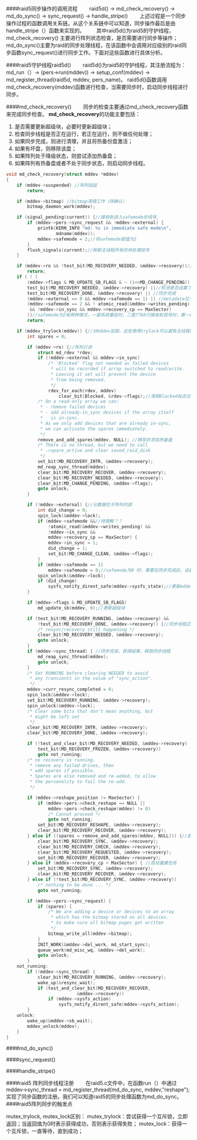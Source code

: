 ####raid5同步操作的调用流程
&emsp;&emsp;raid5d() -> md_check_recovery() -> md_do_sync() -> sync_request() -> handle_stripe()
&emsp;&emsp;上述过程是一个同步操作过程的函数调用关系链。从这个关系链中可以知道，同步操作最后是由handle_stripe（）函数来实现的。
&emsp;&emsp;其中raid5d()为raid5的守护线程，md_check_recovery() 主要进行阵列状态检查，是否需要进行同步等操作；md_do_sync()主要为raid的同步处理线程，在该函数中会调用对应级别的raid同步函数sync_request()进行同步工作。下面对这些函数进行具体分析。

####raid5守护线程raid5d()
&emsp;&emsp;raid5d()为raid5的守护线程，其注册流程为：
md_run（）-> (pers->run(mddev)) -> setup_conf(mddev) -> md_register_thread(raid5d, mddev, pers_name)。
raid5d()函数调用md_check_recovery(mddev)函数进行检查，当需要同步时，启动同步线程进行同步。

####md_check_recovery()
&emsp;&emsp;同步的检查主要通过md_check_recovery函数来完成同步检查。
**md_check_recovery**的功能主要包括：
1. 是否需要更新超级块，必要时更新超级块；
2. 检查同步线程是否正在运行，若正在运行，则不做任何处理；
3. 如果同步完成，则进行清理，并且将热备份盘激活；
4. 如果有坏盘，则移除该盘；
5. 如果阵列处于降级状态，则尝试添加热备盘；
6. 如果阵列有热备盘或者不处于同步状态，则启动同步线程。
```c
void md_check_recovery(struct mddev *mddev)
{
	if (mddev->suspended) //阵列挂起
		return;

	if (mddev->bitmap) //bitmap清理工作（待确认）
		bitmap_daemon_work(mddev);

	if (signal_pending(current)) {//接收到进入safemode的信号,
		if (mddev->pers->sync_request && !mddev->external) {
			printk(KERN_INFO "md: %s in immediate safe mode\n",
			       mdname(mddev));
			mddev->safemode = 2;//将safemode赋值为2
		}
		flush_signals(current);//刷新主线程所有的待处理信号
	}

	if (mddev->ro && !test_bit(MD_RECOVERY_NEEDED, &mddev->recovery))//1. 该阵列只读 2. 未设置检查标志
		return;
	if ( ! (
		(mddev->flags & MD_UPDATE_SB_FLAGS & ~ (1<<MD_CHANGE_PENDING)) ||
		test_bit(MD_RECOVERY_NEEDED, &mddev->recovery) ||//检测是否设置了需要检查标志
		test_bit(MD_RECOVERY_DONE, &mddev->recovery) || //同步完成
		(mddev->external == 0 && mddev->safemode == 1) || //metadata位于磁盘内部，阵列处于安全模式
		(mddev->safemode == 2 && ! atomic_read(&mddev->writes_pending)
		 && !mddev->in_sync && mddev->recovery_cp == MaxSector)
		))//safemode为2有两种情况，一是系统重启时，二是7768行接收到信号时，第一种情况时in_sync为1，第二种情况可以触发更新超级块，根据in_sync标志写回磁盘resync_offset等等。
		return;

	if (mddev_trylock(mddev)) {//对mddev加锁，此处使用trylock可以避免主线程阻塞；而使用lock会导致主线程休眠
		int spares = 0;

		if (mddev->ro) {//阵列只读
			struct md_rdev *rdev;
			if (!mddev->external && mddev->in_sync)
				/* 'Blocked' flag not needed as failed devices
				 * will be recorded if array switched to read/write.
				 * Leaving it set will prevent the device
				 * from being removed.
				 */
				rdev_for_each(rdev, mddev)
					clear_bit(Blocked, &rdev->flags);//清除Blocked标志位（当设置Blocked后，该设备不会被移除）
			/* On a read-only array we can:
			 * - remove failed devices
			 * - add already-in_sync devices if the array itself
			 *   is in-sync.
			 * As we only add devices that are already in-sync,
			 * we can activate the spares immediately.
			 */
			remove_and_add_spares(mddev, NULL); //移除并添加热备盘
			/* There is no thread, but we need to call
			 * ->spare_active and clear saved_raid_disk
			 */
			set_bit(MD_RECOVERY_INTR, &mddev->recovery);
			md_reap_sync_thread(mddev);
			clear_bit(MD_RECOVERY_RECOVER, &mddev->recovery);
			clear_bit(MD_RECOVERY_NEEDED, &mddev->recovery);
			clear_bit(MD_CHANGE_PENDING, &mddev->flags);
			goto unlock;
		}

		if (!mddev->external) {//元数据位于阵列内部
			int did_change = 0;
			spin_lock(&mddev->lock);
			if (mddev->safemode &&//待理解？？
			    !atomic_read(&mddev->writes_pending) &&
			    !mddev->in_sync &&
			    mddev->recovery_cp == MaxSector) {
				mddev->in_sync = 1;
				did_change = 1;
				set_bit(MD_CHANGE_CLEAN, &mddev->flags);
			}
			if (mddev->safemode == 1)
				mddev->safemode = 0;//safemode为0 时，需要在同步完成后，设置safemode为1
			spin_unlock(&mddev->lock);
			if (did_change)
				sysfs_notify_dirent_safe(mddev->sysfs_state);//更新mddev的sysfs下状态。推测此处应该是阵列的状态信息更新到用户态
		}

		if (mddev->flags & MD_UPDATE_SB_FLAGS)
			md_update_sb(mddev, 0);//更新超级块

		if (test_bit(MD_RECOVERY_RUNNING, &mddev->recovery) &&
		    !test_bit(MD_RECOVERY_DONE, &mddev->recovery)) {//同步线程正在工作，不需要再开始同步工作
			/* resync/recovery still happening */
			clear_bit(MD_RECOVERY_NEEDED, &mddev->recovery);
			goto unlock;
		}
		if (mddev->sync_thread) { //同步完成，获得结果，释放同步线程
			md_reap_sync_thread(mddev);
			goto unlock;
		}
		/* Set RUNNING before clearing NEEDED to avoid
		 * any transients in the value of "sync_action".
		 */
		mddev->curr_resync_completed = 0;
		spin_lock(&mddev->lock);
		set_bit(MD_RECOVERY_RUNNING, &mddev->recovery);
		spin_unlock(&mddev->lock);
		/* Clear some bits that don't mean anything, but
		 * might be left set
		 */
		clear_bit(MD_RECOVERY_INTR, &mddev->recovery);
		clear_bit(MD_RECOVERY_DONE, &mddev->recovery);

		if (!test_and_clear_bit(MD_RECOVERY_NEEDED, &mddev->recovery) ||
		    test_bit(MD_RECOVERY_FROZEN, &mddev->recovery))
			goto not_running;
		/* no recovery is running.
		 * remove any failed drives, then
		 * add spares if possible.
		 * Spares are also removed and re-added, to allow
		 * the personality to fail the re-add.
		 */

		if (mddev->reshape_position != MaxSector) {
			if (mddev->pers->check_reshape == NULL ||
			    mddev->pers->check_reshape(mddev) != 0)
				/* Cannot proceed */
				goto not_running;
			set_bit(MD_RECOVERY_RESHAPE, &mddev->recovery);
			clear_bit(MD_RECOVERY_RECOVER, &mddev->recovery);
		} else if ((spares = remove_and_add_spares(mddev, NULL))) {//启动同步任务
			clear_bit(MD_RECOVERY_SYNC, &mddev->recovery);
			clear_bit(MD_RECOVERY_CHECK, &mddev->recovery);
			clear_bit(MD_RECOVERY_REQUESTED, &mddev->recovery);
			set_bit(MD_RECOVERY_RECOVER, &mddev->recovery);
		} else if (mddev->recovery_cp < MaxSector) { //启动重建任务
			set_bit(MD_RECOVERY_SYNC, &mddev->recovery);
			clear_bit(MD_RECOVERY_RECOVER, &mddev->recovery);
		} else if (!test_bit(MD_RECOVERY_SYNC, &mddev->recovery))
			/* nothing to be done ... */
			goto not_running;

		if (mddev->pers->sync_request) {
			if (spares) {
				/* We are adding a device or devices to an array
				 * which has the bitmap stored on all devices.
				 * So make sure all bitmap pages get written
				 */
				bitmap_write_all(mddev->bitmap);
			}
			INIT_WORK(&mddev->del_work, md_start_sync);
			queue_work(md_misc_wq, &mddev->del_work);
			goto unlock;
		}
	not_running:
		if (!mddev->sync_thread) {
			clear_bit(MD_RECOVERY_RUNNING, &mddev->recovery);
			wake_up(&resync_wait);
			if (test_and_clear_bit(MD_RECOVERY_RECOVER,
					       &mddev->recovery))
				if (mddev->sysfs_action)
					sysfs_notify_dirent_safe(mddev->sysfs_action);
		}
	unlock:
		wake_up(&mddev->sb_wait);
		mddev_unlock(mddev);
	}
}
```

####md_do_sync()


####sync_request()


####handle_stripe()








####raid5 阵列同步线程注册
&emsp;&emsp;在raid5.c文件中，在函数run（）中通过mddev->sync_thread = md_register_thread(md_do_sync, mddev,"reshape");实现了同步函数的注册。我们可以知道raid5的同步处理函数为md_do_sync。
####raid5阵列同步的触发点






mutex_trylock, mutex_lock区别：
mutex_trylock：尝试获得一个互斥锁，立即返回；当返回值为0时表示获得成功，否则表示获得失败；
mutex_lock：获得一个互斥锁，一直等待，直到成功；
